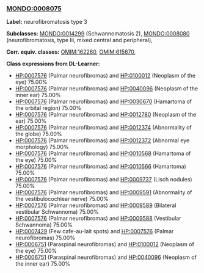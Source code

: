 
### [MONDO:0008075](http://purl.obolibrary.org/obo/MONDO_0008075)
**Label:** neurofibromatosis type 3

**Subclasses:** [MONDO:0014299](http://purl.obolibrary.org/obo/MONDO_0014299) (Schwannomatosis 2), [MONDO:0008080](http://purl.obolibrary.org/obo/MONDO_0008080) (neurofibromatosis, type Iii, mixed central and peripheral), 

**Corr. equiv. classes:** [OMIM:162260](http://purl.obolibrary.org/obo/OMIM_162260), [OMIM:615670](http://purl.obolibrary.org/obo/OMIM_615670), 

**Class expressions from DL-Learner:**

- [HP:0007576](http://purl.obolibrary.org/obo/HP_0007576) (Palmar neurofibromas) and [HP:0100012](http://purl.obolibrary.org/obo/HP_0100012) (Neoplasm of the eye) 75.00%
- [HP:0007576](http://purl.obolibrary.org/obo/HP_0007576) (Palmar neurofibromas) and [HP:0040096](http://purl.obolibrary.org/obo/HP_0040096) (Neoplasm of the inner ear) 75.00%
- [HP:0007576](http://purl.obolibrary.org/obo/HP_0007576) (Palmar neurofibromas) and [HP:0030670](http://purl.obolibrary.org/obo/HP_0030670) (Hamartoma of the orbital region) 75.00%
- [HP:0007576](http://purl.obolibrary.org/obo/HP_0007576) (Palmar neurofibromas) and [HP:0012780](http://purl.obolibrary.org/obo/HP_0012780) (Neoplasm of the ear) 75.00%
- [HP:0007576](http://purl.obolibrary.org/obo/HP_0007576) (Palmar neurofibromas) and [HP:0012374](http://purl.obolibrary.org/obo/HP_0012374) (Abnormality of the globe) 75.00%
- [HP:0007576](http://purl.obolibrary.org/obo/HP_0007576) (Palmar neurofibromas) and [HP:0012372](http://purl.obolibrary.org/obo/HP_0012372) (Abnormal eye morphology) 75.00%
- [HP:0007576](http://purl.obolibrary.org/obo/HP_0007576) (Palmar neurofibromas) and [HP:0010568](http://purl.obolibrary.org/obo/HP_0010568) (Hamartoma of the eye) 75.00%
- [HP:0007576](http://purl.obolibrary.org/obo/HP_0007576) (Palmar neurofibromas) and [HP:0010566](http://purl.obolibrary.org/obo/HP_0010566) (Hamartoma) 75.00%
- [HP:0007576](http://purl.obolibrary.org/obo/HP_0007576) (Palmar neurofibromas) and [HP:0009737](http://purl.obolibrary.org/obo/HP_0009737) (Lisch nodules) 75.00%
- [HP:0007576](http://purl.obolibrary.org/obo/HP_0007576) (Palmar neurofibromas) and [HP:0009591](http://purl.obolibrary.org/obo/HP_0009591) (Abnormality of the vestibulocochlear nerve) 75.00%
- [HP:0007576](http://purl.obolibrary.org/obo/HP_0007576) (Palmar neurofibromas) and [HP:0009589](http://purl.obolibrary.org/obo/HP_0009589) (Bilateral vestibular Schwannoma) 75.00%
- [HP:0007576](http://purl.obolibrary.org/obo/HP_0007576) (Palmar neurofibromas) and [HP:0009588](http://purl.obolibrary.org/obo/HP_0009588) (Vestibular Schwannoma) 75.00%
- [HP:0007429](http://purl.obolibrary.org/obo/HP_0007429) (Few cafe-au-lait spots) and [HP:0007576](http://purl.obolibrary.org/obo/HP_0007576) (Palmar neurofibromas) 75.00%
- [HP:0006751](http://purl.obolibrary.org/obo/HP_0006751) (Paraspinal neurofibromas) and [HP:0100012](http://purl.obolibrary.org/obo/HP_0100012) (Neoplasm of the eye) 75.00%
- [HP:0006751](http://purl.obolibrary.org/obo/HP_0006751) (Paraspinal neurofibromas) and [HP:0040096](http://purl.obolibrary.org/obo/HP_0040096) (Neoplasm of the inner ear) 75.00%


